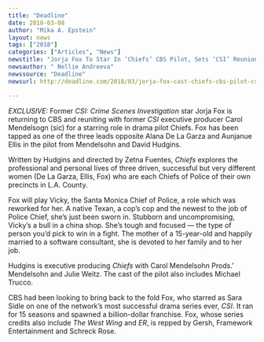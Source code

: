 ```yaml
---
title: "Deadline"
date: 2018-03-08
author: "Mika A. Epstein"
layout: news
tags: ["2018"]
categories: ["Articles", "News"]
newstitle: "Jorja Fox To Star In ‘Chiefs’ CBS Pilot, Sets ‘CSI’ Reunion With Carol Mendelsohn"
newsauthor: " Nellie Andreeva"
newssource: "Deadline"
newsurl: http://deadline.com/2018/03/jorja-fox-cast-chiefs-cbs-pilot-csi-reunion-carol-mendelsohn-cbs-1202319808/

---
```


*EXCLUSIVE:* Former _CSI: Crime Scenes Investigation_ star Jorja Fox is returning to CBS and reuniting with former _CSI_ executive producer Carol Mendelsogn (sic) for a starring role in drama pilot Chiefs. Fox has been tapped as one of the three leads opposite Alana De La Garza and Aunjanue Ellis in the pilot from Mendelsohn and David Hudgins.

Written by Hudgins and directed by Zetna Fuentes, _Chiefs_ explores the professional and personal lives of three driven, successful but very different women (De La Garza, Ellis, Fox) who are each Chiefs of Police of their own precincts in L.A. County.

Fox will play Vicky, the Santa Monica Chief of Police, a role which was reworked for her. A native Texan, a cop’s cop and the newest to the job of Police Chief, she’s just been sworn in. Stubborn and uncompromising, Vicky’s a bull in a china shop. She’s tough and focused — the type of person you’d pick to win in a fight. The mother of a 15-year-old and happily married to a software consultant, she is devoted to her family and to her job.

Hudgins is executive producing _Chiefs_ with Carol Mendelsohn Prods.’ Mendelsohn and Julie Weitz. The cast of the pilot also includes Michael Trucco.

CBS had been looking to bring back to the fold Fox, who starred as Sara Sidle on one of the network’s most successful drama series ever, _CSI_. It ran for 15 seasons and spawned a billion-dollar franchise. Fox, whose series credits also include _The West Wing_ and _ER_, is repped by Gersh, Framework Entertainment and Schreck Rose.